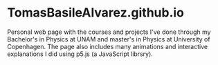 # TomasBasileAlvarez.github.io

Personal web page with the courses and projects I've done through my Bachelor's in Physics at UNAM and master's in Physics at University of Copenhagen. The page also includes many animations and interactive explanations I did using p5.js (a JavaScript librsry).
